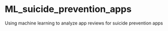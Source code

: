 # ML_suicide_prevention_apps
Using machine learning to analyze app reviews for suicide prevention apps 
